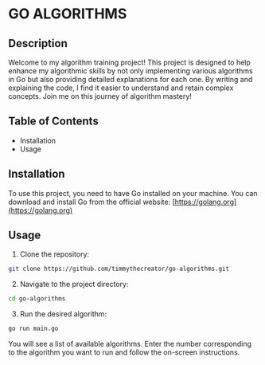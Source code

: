 # GO ALGORITHMS

## Description

Welcome to my algorithm training project! This project is designed to help enhance my algorithmic skills by not only implementing various algorithms in Go but also providing detailed explanations for each one. By writing and explaining the code, I find it easier to understand and retain complex concepts. Join me on this journey of algorithm mastery!

## Table of Contents

- Installation
- Usage

## Installation

To use this project, you need to have Go installed on your machine. You can download and install Go from the official website: [https://golang.org](https://golang.org)

## Usage

1. Clone the repository:

```bash
git clone https://github.com/timmythecreator/go-algorithms.git
```

2. Navigate to the project directory:

```bash
cd go-algorithms
```

3. Run the desired algorithm:

```bash
go run main.go
```

You will see a list of available algorithms. Enter the number corresponding to the algorithm you want to run and follow the on-screen instructions.
